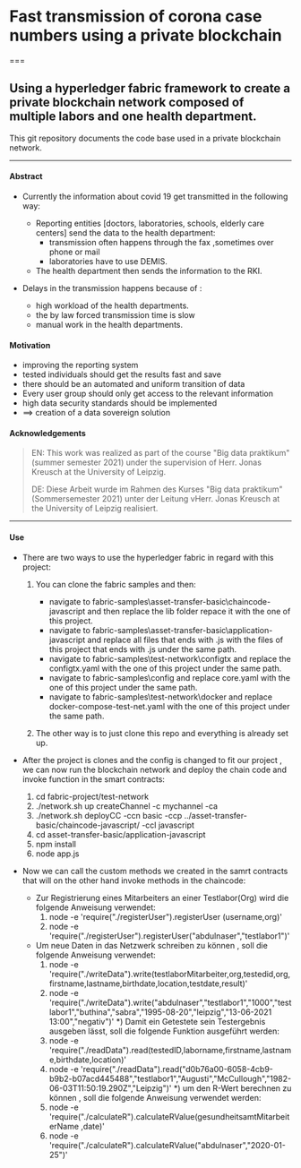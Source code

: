 # Fast transmission of corona case numbers using a private blockchain 
===
## Using a hyperledger fabric framework to create a private blockchain network composed of multiple labors and one health department.

This git repository documents the code base used in a private blockchain network.
___
#### Abstract
* Currently the information about covid 19 get transmitted in the following way:  

  * Reporting entities [doctors, laboratories, schools, elderly care centers] send the data to the health department: 
      * transmission often happens through the fax ,sometimes over phone or mail 
      * laboratories have to use DEMIS.
  * The health department then sends the information to the RKI.

* Delays in the transmission happens because of :

  * high workload of the health departments.
  * the by law forced transmission time is slow
  * manual work in the health departments.


#### Motivation    

* improving the reporting system
* tested individuals should get the results fast and save
* there should be an automated and uniform transition of data
* Every user group should only get access to the relevant information
* high data security standards should be implemented
* ==> creation of a data sovereign solution


#### Acknowledgements
>EN: This work was realized as part of the course "Big data praktikum" (summer semester 2021) under the supervision of Herr. Jonas  Kreusch at the University of Leipzig.
>
>DE: Diese Arbeit wurde im Rahmen des Kurses "Big data praktikum" (Sommersemester 2021) unter der Leitung vHerr. Jonas  Kreusch at the University of Leipzig realisiert.
___

#### Use

* There are two ways to use the hyperledger fabric in regard with this project:

  1) You can clone the fabric samples and then:
      * navigate to  fabric-samples\asset-transfer-basic\chaincode-javascript and then replace the lib folder repace it with the one of this project.
      * navigate to  fabric-samples\asset-transfer-basic\application-javascript and replace all files that ends with .js with the files of this project that ends with .js under the same path.
      * navigate to fabric-samples\test-network\configtx and replace the configtx.yaml with the one of this project under the same path.
      * navigate to fabric-samples\config and replace core.yaml with the one of this project under the same path.
      * navigate to fabric-samples\test-network\docker and replace docker-compose-test-net.yaml with the one of this project under the same path.


  2) The other way is to just clone this repo and everything is already set up.


* After the project is clones and the config is changed to fit our project , we can now run the blockchain network and deploy the chain code and invoke function in the smart contracts:
    1) cd fabric-project/test-network
    2) ./network.sh up createChannel -c mychannel -ca
    3) ./network.sh deployCC -ccn basic -ccp ../asset-transfer-basic/chaincode-javascript/ -ccl javascript
    4) cd asset-transfer-basic/application-javascript
    5) npm install
    6) node app.js
    
* Now we can call the custom methods we created in the samrt contracts that will on the other hand invoke methods in the chaincode:
    * Zur Registrierung eines Mitarbeiters an einer Testlabor(Org) wird die folgende Anweisung verwendet:
        1) node -e 'require("./registerUser").registerUser (username,org)'
        2) node -e 'require("./registerUser").registerUser("abdulnaser","testlabor1")'
    * Um neue Daten in das Netzwerk schreiben zu können , soll die folgende Anweisung verwendet:
        1) node -e 'require("./writeData").write(testlaborMitarbeiter,org,testedid,org,firstname,lastname,birthdate,location,testdate,result)'
        2) node -e 'require("./writeData").write("abdulnaser","testlabor1","1000","testlabor1","buthina","sabra","1995-08-20","leipzig","13-06-2021 13:00","negativ")'
    *) Damit ein Getestete sein Testergebnis ausgeben lässt, soll die folgende Funktion ausgeführt werden:
         1) node -e 'require("./readData").read(testedID,laborname,firstname,lastname,birthdate,location)'
         2) node -e 'require("./readData").read("d0b76a00-6058-4cb9-b9b2-b07acd445488","testlabor1","Augusti","McCullough","1982-06-03T11:50:19.290Z","Leipzig")'
    *) um den R-Wert berechnen zu können , soll die folgende Anweisung verwendet werden:
         1) node -e 'require("./calculateR").calculateRValue(gesundheitsamtMitarbeiterName ,date)'
         2) node -e 'require("./calculateR").calculateRValue("abdulnaser","2020-01-25")' 
       
 





